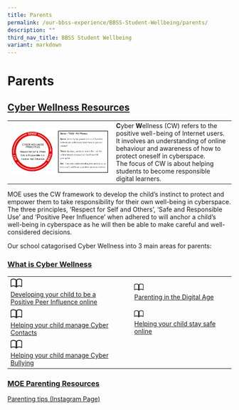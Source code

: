 ```yaml
---
title: Parents
permalink: /our-bbss-experience/BBSS-Student-Wellbeing/parents/
description: ""
third_nav_title: BBSS Student Wellbeing
variant: markdown
---
```

# Parents

## <u>Cyber Wellness Resources</u>

|   |   |
|---|---|
|![](/images/Our%20BBSS%20Experience/BBSS%20Student%20Wellbeing/Parents/Principle.png)   | **C**yber **W**ellness (CW) refers to the positive well-being of Internet users. <br>It involves an understanding of online behaviour and awareness of how to protect oneself in cyberspace.<br>The focus of CW is about helping students to become responsible digital learners.  |


MOE uses the CW framework to develop the child’s instinct to protect and empower them to take responsibility for their own well-being in cyberspace. The three principles, ‘Respect for Self and Others’, ‘Safe and Responsible Use’ and ‘Positive Peer Influence’ when adhered to will anchor a child’s well-being in cyberspace as he will then be able to make careful and well-considered decisions.  
  
Our school catagorised Cyber Wellness into 3 main areas for parents:

### <u>What is Cyber Wellness</u>

|   |   |
|---|---|
| <img src="/images/Our%20BBSS%20Experience/BBSS%20Student%20Wellbeing/Parents/book.png" style="width:10%"> <br><a href="/files/Our%20bbss%20experience/Parents/Positive%20Peer%20Influence.pdf" target="_blank">Developing your child to be a <br>Positive Peer Influence online</a> | <img src="/images/Our%20BBSS%20Experience/BBSS%20Student%20Wellbeing/Parents/book.png" style="width:10%"> <br><a href="/files/Our%20bbss%20experience/Parents/Parenting%20in%20the%20Digital%20Age.pdf" target="_blank">Parenting in the Digital Age</a>  |
|  <img src="/images/Our%20BBSS%20Experience/BBSS%20Student%20Wellbeing/Parents/book.png" style="width:10%"> <br><a href="/files/Our%20bbss%20experience/Parents/Helping%20your%20child%20manage%20Cyber%20Contacts.pdf" target="_blank">Helping your child manage Cyber Contacts </a> |  <img src="/images/Our%20BBSS%20Experience/BBSS%20Student%20Wellbeing/Parents/book.png" style="width:10%"> <br><a href="/files/Our%20bbss%20experience/Parents/Helping%20your%20child%20stay%20safe%20online.pdf" target="_blank">Helping your child stay safe online </a> |
| <img src="/images/Our%20BBSS%20Experience/BBSS%20Student%20Wellbeing/Parents/book.png" style="width:10%"> <br><a href="/files/Our%20bbss%20experience/Parents/Helping%20your%20child%20manage%20Excessive%20Internet%20Use.pdf" target="_blank">Helping your child manage Cyber Bullying</a> |   |

### <u>MOE Parenting Resources</u>

<a href="https://www.instagram.com/parentingwith.moesg/" target="_blank">Parenting tips (Instagram Page)</a>